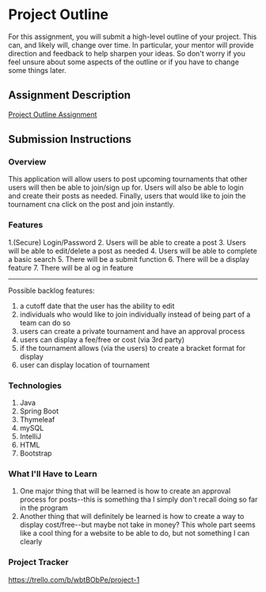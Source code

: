 # Project Outline
For this assignment, you will submit a high-level outline of your project. This can, and likely will, change over time. In particular, your mentor will provide direction and feedback to help sharpen your ideas. So don't worry if you feel unsure about some aspects of the outline or if you have to change some things later.

## Assignment Description
[Project Outline Assignment](https://education.launchcode.org/liftoff/modules/assignments/project-outline)

## Submission Instructions

### Overview
This application will allow users to post upcoming tournaments that other users will then be able to join/sign up for. Users will also be able to login and create their posts as needed. Finally, users that would like to join the tournament cna click on the post and join instantly.
### Features
1.(Secure) Login/Password
2. Users will be able to create a post
3. Users will be able to edit/delete a post as needed
4. Users will be able to complete a basic search
5. There will be a submit function
6. There will be a display feature
7. There will be al og in feature
___________
Possible backlog features:

1. a cutoff date that the user has the ability to edit
2. individuals who would like to join individually instead of being part of a team can do so
3. users can create a private tournament and have an approval process
4. users can display a fee/free or cost (via 3rd party)
5. if the tournament allows (via the users) to create a bracket format for display
6. user can display location of tournament

### Technologies
1. Java
2. Spring Boot
3. Thymeleaf
4. mySQL
5. IntelliJ
6. HTML
7. Bootstrap

### What I'll Have to Learn
1. One major thing that will be learned is how to create an approval process for posts--this is something tha I simply don't recall doing so far in the program
2. Another thing that will definitely be learned is how to create a way to display cost/free--but maybe not take in money?  This whole part seems like a cool thing for a website to be able to do, but not something I can clearly

### Project Tracker
https://trello.com/b/wbtBObPe/project-1